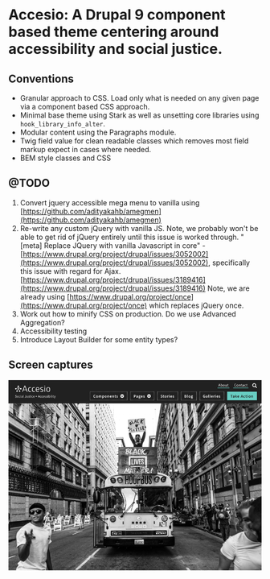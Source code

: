 # Accesio: A Drupal 9 component based theme centering around accessibility and social justice.

## Conventions
* Granular approach to CSS. Load only what is needed on any given page via a component based CSS approach. 
* Minimal base theme using Stark as well as unsetting core libraries using `hook_library_info_alter`.
* Modular content using the Paragraphs module.
* Twig field value for clean readable classes which removes most field markup expect in cases where needed.
* BEM style classes and CSS

## @TODO
1. Convert jquery accessible mega menu to vanilla using [https://github.com/adityakahb/amegmen](https://github.com/adityakahb/amegmen)
2. Re-write any custom jQuery with vanilla JS. Note, we probably won't be able to get rid of jQuery entirely until this issue is worked through. "[meta] Replace JQuery with vanilla Javascript in core" - [https://www.drupal.org/project/drupal/issues/3052002](https://www.drupal.org/project/drupal/issues/3052002), specifically this issue with regard for Ajax. [https://www.drupal.org/project/drupal/issues/3189416](https://www.drupal.org/project/drupal/issues/3189416) Note, we are already using [https://www.drupal.org/project/once](https://www.drupal.org/project/once) which replaces jQuery once.
3. Work out how to minify CSS on production. Do we use Advanced Aggregation?
4. Accessibility testing
5. Introduce Layout Builder for some entity types?

## Screen captures
![screenshot](web/themes/custom/accesio/screenshot.png)
